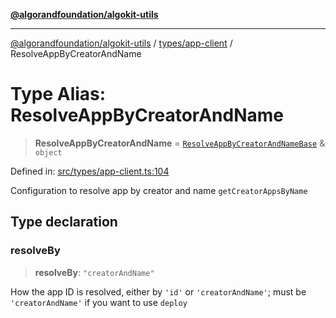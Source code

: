 [**@algorandfoundation/algokit-utils**](../../../README.md)

***

[@algorandfoundation/algokit-utils](../../../README.md) / [types/app-client](../README.md) / ResolveAppByCreatorAndName

# Type Alias: ResolveAppByCreatorAndName

> **ResolveAppByCreatorAndName** = [`ResolveAppByCreatorAndNameBase`](ResolveAppByCreatorAndNameBase.md) & `object`

Defined in: [src/types/app-client.ts:104](https://github.com/algorandfoundation/algokit-utils-ts/blob/main/src/types/app-client.ts#L104)

Configuration to resolve app by creator and name `getCreatorAppsByName`

## Type declaration

### resolveBy

> **resolveBy**: `"creatorAndName"`

How the app ID is resolved, either by `'id'` or `'creatorAndName'`; must be `'creatorAndName'` if you want to use `deploy`
